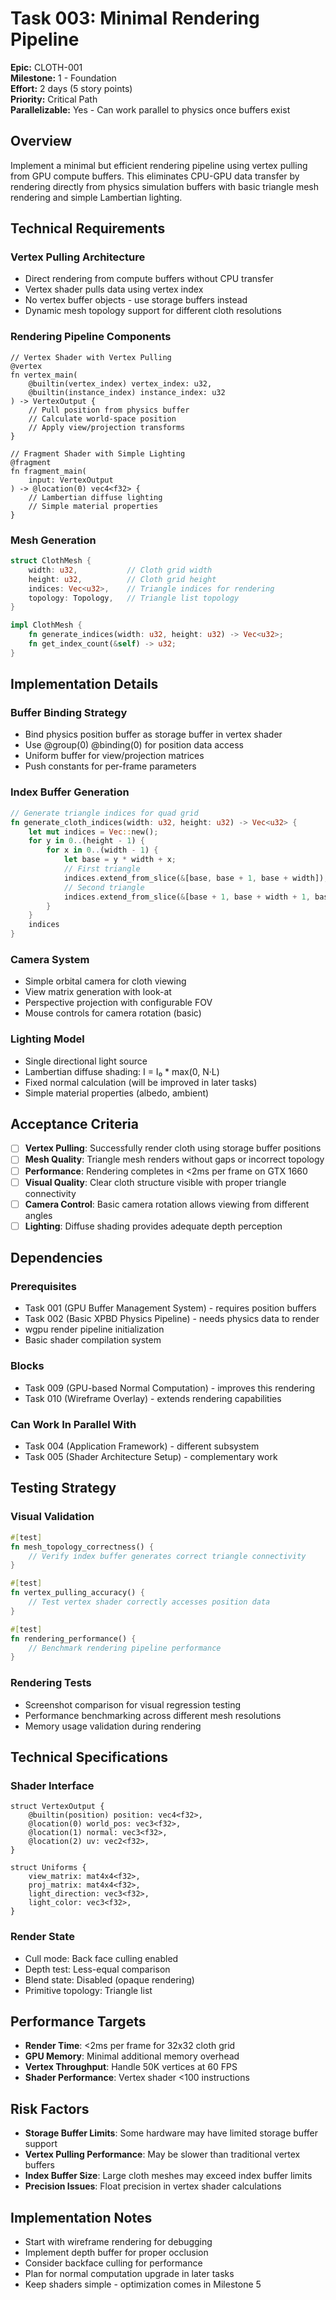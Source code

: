 # Task 003: Minimal Rendering Pipeline

**Epic:** CLOTH-001  
**Milestone:** 1 - Foundation  
**Effort:** 2 days (5 story points)  
**Priority:** Critical Path  
**Parallelizable:** Yes - Can work parallel to physics once buffers exist  

## Overview

Implement a minimal but efficient rendering pipeline using vertex pulling from GPU compute buffers. This eliminates CPU-GPU data transfer by rendering directly from physics simulation buffers with basic triangle mesh rendering and simple Lambertian lighting.

## Technical Requirements

### Vertex Pulling Architecture
- Direct rendering from compute buffers without CPU transfer
- Vertex shader pulls data using vertex index
- No vertex buffer objects - use storage buffers instead
- Dynamic mesh topology support for different cloth resolutions

### Rendering Pipeline Components
```wgsl
// Vertex Shader with Vertex Pulling
@vertex
fn vertex_main(
    @builtin(vertex_index) vertex_index: u32,
    @builtin(instance_index) instance_index: u32
) -> VertexOutput {
    // Pull position from physics buffer
    // Calculate world-space position
    // Apply view/projection transforms
}

// Fragment Shader with Simple Lighting
@fragment  
fn fragment_main(
    input: VertexOutput
) -> @location(0) vec4<f32> {
    // Lambertian diffuse lighting
    // Simple material properties
}
```

### Mesh Generation
```rust
struct ClothMesh {
    width: u32,           // Cloth grid width
    height: u32,          // Cloth grid height
    indices: Vec<u32>,    // Triangle indices for rendering
    topology: Topology,   // Triangle list topology
}

impl ClothMesh {
    fn generate_indices(width: u32, height: u32) -> Vec<u32>;
    fn get_index_count(&self) -> u32;
}
```

## Implementation Details

### Buffer Binding Strategy
- Bind physics position buffer as storage buffer in vertex shader
- Use @group(0) @binding(0) for position data access
- Uniform buffer for view/projection matrices
- Push constants for per-frame parameters

### Index Buffer Generation
```rust
// Generate triangle indices for quad grid
fn generate_cloth_indices(width: u32, height: u32) -> Vec<u32> {
    let mut indices = Vec::new();
    for y in 0..(height - 1) {
        for x in 0..(width - 1) {
            let base = y * width + x;
            // First triangle
            indices.extend_from_slice(&[base, base + 1, base + width]);
            // Second triangle  
            indices.extend_from_slice(&[base + 1, base + width + 1, base + width]);
        }
    }
    indices
}
```

### Camera System
- Simple orbital camera for cloth viewing
- View matrix generation with look-at
- Perspective projection with configurable FOV
- Mouse controls for camera rotation (basic)

### Lighting Model
- Single directional light source
- Lambertian diffuse shading: I = I₀ * max(0, N·L)
- Fixed normal calculation (will be improved in later tasks)
- Simple material properties (albedo, ambient)

## Acceptance Criteria

- [ ] **Vertex Pulling**: Successfully render cloth using storage buffer positions
- [ ] **Mesh Quality**: Triangle mesh renders without gaps or incorrect topology
- [ ] **Performance**: Rendering completes in <2ms per frame on GTX 1660
- [ ] **Visual Quality**: Clear cloth structure visible with proper triangle connectivity
- [ ] **Camera Control**: Basic camera rotation allows viewing from different angles
- [ ] **Lighting**: Diffuse shading provides adequate depth perception

## Dependencies

### Prerequisites
- Task 001 (GPU Buffer Management System) - requires position buffers
- Task 002 (Basic XPBD Physics Pipeline) - needs physics data to render
- wgpu render pipeline initialization
- Basic shader compilation system

### Blocks
- Task 009 (GPU-based Normal Computation) - improves this rendering
- Task 010 (Wireframe Overlay) - extends rendering capabilities

### Can Work In Parallel With
- Task 004 (Application Framework) - different subsystem
- Task 005 (Shader Architecture Setup) - complementary work

## Testing Strategy

### Visual Validation
```rust
#[test]
fn mesh_topology_correctness() {
    // Verify index buffer generates correct triangle connectivity
}

#[test]
fn vertex_pulling_accuracy() {
    // Test vertex shader correctly accesses position data
}

#[test]
fn rendering_performance() {
    // Benchmark rendering pipeline performance
}
```

### Rendering Tests
- Screenshot comparison for visual regression testing
- Performance benchmarking across different mesh resolutions
- Memory usage validation during rendering

## Technical Specifications

### Shader Interface
```wgsl
struct VertexOutput {
    @builtin(position) position: vec4<f32>,
    @location(0) world_pos: vec3<f32>,
    @location(1) normal: vec3<f32>,
    @location(2) uv: vec2<f32>,
}

struct Uniforms {
    view_matrix: mat4x4<f32>,
    proj_matrix: mat4x4<f32>,
    light_direction: vec3<f32>,
    light_color: vec3<f32>,
}
```

### Render State
- Cull mode: Back face culling enabled
- Depth test: Less-equal comparison
- Blend state: Disabled (opaque rendering)
- Primitive topology: Triangle list

## Performance Targets

- **Render Time**: <2ms per frame for 32x32 cloth grid
- **GPU Memory**: Minimal additional memory overhead
- **Vertex Throughput**: Handle 50K vertices at 60 FPS
- **Shader Performance**: Vertex shader <100 instructions

## Risk Factors

- **Storage Buffer Limits**: Some hardware may have limited storage buffer support
- **Vertex Pulling Performance**: May be slower than traditional vertex buffers
- **Index Buffer Size**: Large cloth meshes may exceed index buffer limits
- **Precision Issues**: Float precision in vertex shader calculations

## Implementation Notes

- Start with wireframe rendering for debugging
- Implement depth buffer for proper occlusion
- Consider backface culling for performance
- Plan for normal computation upgrade in later tasks
- Keep shaders simple - optimization comes in Milestone 5